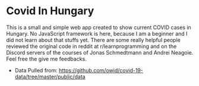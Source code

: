 # Covid In Hungary

This is a small and simple web app created to show current COVID cases in Hungary. No JavaScript framework is here, because I am a beginner and I did not learn about that stuffs yet. There are some really helpful people reviewed the original code in reddit at r/learnprogramming and on the Discord servers of the courses of Jonas Schmedtmann and Andrei Neagoie. Feel free the give me feedbacks.

- Data Pulled from: https://github.com/owid/covid-19-data/tree/master/public/data

